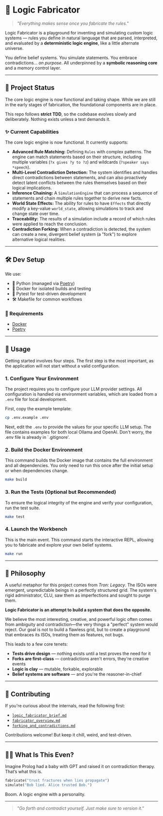 # 🧠 Logic Fabricator

> *"Everything makes sense once you fabricate the rules."*

Logic Fabricator is a playground for inventing and simulating custom logic systems — rules you define in natural language that are parsed, interpreted, and evaluated by a **deterministic logic engine**, like a little alternate universe.

You define belief systems. You simulate statements. You embrace contradictions... *on purpose*. All underpinned by a **symbolic reasoning core** and a memory control layer.

---

## 🚧 Project Status

The core logic engine is now functional and taking shape. While we are still in the early stages of fabrication, the foundational components are in place.

This repo follows **strict TDD**, so the codebase evolves slowly and deliberately. Nothing exists unless a test demands it.

### ✨ Current Capabilities

The core logic engine is now functional. It currently supports:

- **Advanced Rule Matching:** Defining `Rules` with complex patterns. The engine can match statements based on their structure, including multiple variables (`?x gives ?y to ?z`) and wildcards (`?speaker says *speech`).
- **Multi-Level Contradiction Detection:** The system identifies and handles direct contradictions between statements, and can also proactively detect latent conflicts between the rules themselves based on their logical implications.
- **Inference Chaining:** A `SimulationEngine` that can process a sequence of statements and chain multiple rules together to derive new facts.
- **World State Effects:** The ability for rules to have `Effects` that directly modify a key-value `world_state`, allowing simulations to track and change state over time.
- **Traceability:** The results of a simulation include a record of which rules were applied to reach the conclusion.
- **Contradiction Forking:** When a contradiction is detected, the system can create a new, divergent belief system (a "fork") to explore alternative logical realities.

---

## 🛠️ Dev Setup

We use:

- 🐍 Python (managed via [Poetry](https://python-poetry.org/))
- 🐳 Docker for isolated builds and testing
- 🧪 Pytest for test-driven development
- 🛠️ Makefile for common workflows

### 🔧 Requirements

- [Docker](https://docs.docker.com/get-docker/)
- [Poetry](https://python-poetry.org/docs/#installation)

---

## 🚀 Usage

Getting started involves four steps. The first step is the most important, as the application will not start without a valid configuration.

### 1. Configure Your Environment

The project requires you to configure your LLM provider settings. All configuration is handled via environment variables, which are loaded from a `.env` file for local development.

First, copy the example template:

```bash
cp .env.example .env
```

Next, edit the `.env` to provide the values for your specific LLM setup. The file contains examples for both local Ollama and OpenAI.
Don't worry, the .env file is already in `.gitignore'.

### 2. Build the Docker Environment

This command builds the Docker image that contains the full environment and all dependencies. You only need to run this once after the initial setup or when dependencies change.

```bash
make build
```

### 3. Run the Tests (Optional but Recommended)

To ensure the logical integrity of the engine and verify your configuration, run the test suite.

```bash
make test
```

### 4. Launch the Workbench

This is the main event. This command starts the interactive REPL, allowing you to fabricate and explore your own belief systems.

```bash
make run
```

---

## 🦪 Philosophy

A useful metaphor for this project comes from *Tron: Legacy*. The ISOs were emergent, unpredictable beings in a perfectly structured grid. The system's rigid administrator, CLU, saw them as imperfections and sought to purge them.

**Logic Fabricator is an attempt to build a system that does the opposite.**

We believe the most interesting, creative, and powerful logic often comes from ambiguity and contradiction—the very things a "perfect" system would reject. Our goal is not to build a flawless grid, but to create a playground that embraces its ISOs, treating them as features, not bugs.

This leads to a few core tenets:

- **Tests drive design** — nothing exists until a test proves the need for it
- **Forks are first-class** — contradictions aren't errors, they're creative events
- **Logic is clay** — mutable, forkable, explorable
- **Belief systems are software** — and you're the reasoner-in-chief

---

## 🤝 Contributing

If you're curious about the internals, read the following first:

- [`logic_fabricator_brief.md`](./docs/logic_fabricator_brief.md)
- [`fabricator_overview.md`](./docs/fabricator_overview.md)
- [`forking_and_contradictions.md`](./docs/forking_and_contradictions.md)

Contributions welcome! But keep it chill, weird, and test-driven.

---

## 🧙‍♂️ What Is This Even?

Imagine Prolog had a baby with GPT and raised it on contradiction therapy. That’s what this is.

```python
fabricate("trust fractures when lies propagate")
simulate("Bob lied. Alice trusted Bob.")
```

Boom. A logic engine with a personality.

---

> *"Go forth and contradict yourself. Just make sure to version it."*
